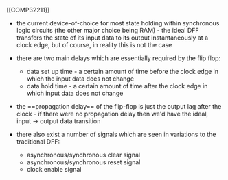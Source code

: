 [[COMP32211]]

- the current device-of-choice for most state holding within synchronous logic circuits (the other major choice being RAM) - the ideal DFF transfers the state of its input data to its output instantaneously at a clock edge, but of course, in reality this is not the case
- there are two main delays which are essentially required by the flip flop:
	- data set up time - a certain amount of time before the clock edge in which the input data does not change
	- data hold time - a certain amount of time after the clock edge in which input data does not change
- the ==propagation delay== of the flip-flop is just the output lag after the clock - if there were no propagation delay then we'd have the ideal, input -> output data transition

- there also exist a number of signals which are seen in variations to the traditional DFF:
	- asynchronous/synchronous clear signal
	- asynchronous/synchronous reset signal
	- clock enable signal